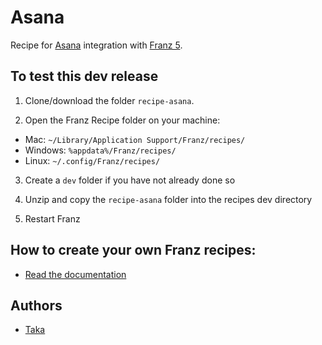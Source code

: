 # Asana
Recipe for [Asana](https://asana.com/) integration with [Franz 5](http://meetfranz.com).

## To test this dev release

1. Clone/download the folder `recipe-asana`.

2. Open the Franz Recipe folder on your machine:
  * Mac: `~/Library/Application Support/Franz/recipes/`
  * Windows: `%appdata%/Franz/recipes/`
  * Linux: `~/.config/Franz/recipes/`

3. Create a `dev` folder if you have not already done so

3. Unzip and copy the `recipe-asana` folder into the recipes dev directory

4. Restart Franz

## How to create your own Franz recipes:
* [Read the documentation](https://github.com/meetfranz/plugins)

## Authors

- [Taka](https://github.com/taka-tactical/)
